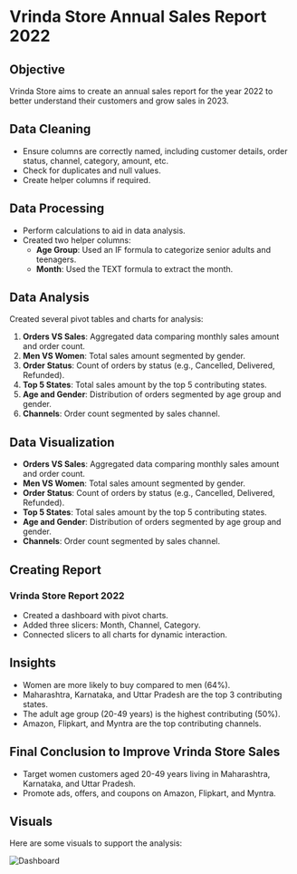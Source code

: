 # Vrinda Store Annual Sales Report 2022

## Objective
Vrinda Store aims to create an annual sales report for the year 2022 to better understand their customers and grow sales in 2023.

## Data Cleaning
- Ensure columns are correctly named, including customer details, order status, channel, category, amount, etc.
- Check for duplicates and null values.
- Create helper columns if required.

## Data Processing
- Perform calculations to aid in data analysis.
- Created two helper columns:
  - **Age Group**: Used an IF formula to categorize senior adults and teenagers.
  - **Month**: Used the TEXT formula to extract the month.

## Data Analysis
Created several pivot tables and charts for analysis:
1. **Orders VS Sales**: Aggregated data comparing monthly sales amount and order count.
2. **Men VS Women**: Total sales amount segmented by gender.
3. **Order Status**: Count of orders by status (e.g., Cancelled, Delivered, Refunded).
4. **Top 5 States**: Total sales amount by the top 5 contributing states.
5. **Age and Gender**: Distribution of orders segmented by age group and gender.
6. **Channels**: Order count segmented by sales channel.

## Data Visualization
- **Orders VS Sales**: Aggregated data comparing monthly sales amount and order count.
- **Men VS Women**: Total sales amount segmented by gender.
- **Order Status**: Count of orders by status (e.g., Cancelled, Delivered, Refunded).
- **Top 5 States**: Total sales amount by the top 5 contributing states.
- **Age and Gender**: Distribution of orders segmented by age group and gender.
- **Channels**: Order count segmented by sales channel.

## Creating Report
### Vrinda Store Report 2022
- Created a dashboard with pivot charts.
- Added three slicers: Month, Channel, Category.
- Connected slicers to all charts for dynamic interaction.

## Insights
- Women are more likely to buy compared to men (64%).
- Maharashtra, Karnataka, and Uttar Pradesh are the top 3 contributing states.
- The adult age group (20-49 years) is the highest contributing (50%).
- Amazon, Flipkart, and Myntra are the top contributing channels.

## Final Conclusion to Improve Vrinda Store Sales
- Target women customers aged 20-49 years living in Maharashtra, Karnataka, and Uttar Pradesh.
- Promote ads, offers, and coupons on Amazon, Flipkart, and Myntra.

## Visuals
Here are some visuals to support the analysis:
<p> <img src="https://drive.google.com/file/d/13nD6gYQ4CBhVA1LwEqfS4SSYfCZoVSCr/view?usp=sharing" alt="Dashboard" /> </p>

